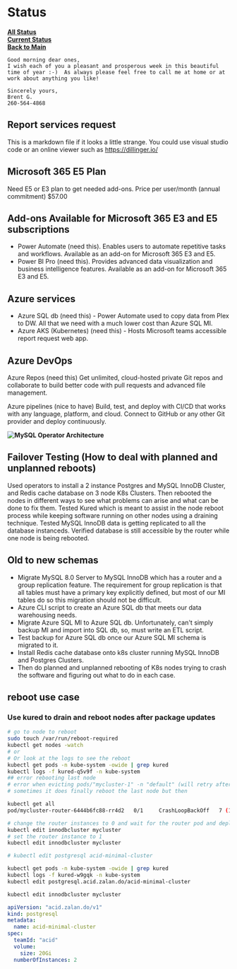 # Status

**[All Status](../status_list.md)**\
**[Current Status](../current_status.md)**\
**[Back to Main](../../../../README.md)**

```text
Good morning dear ones,
I wish each of you a pleasant and prosperous week in this beautiful time of year :-)  As always please feel free to call me at home or at work about anything you like!  

Sincerely yours,
Brent G.
260-564-4868
```

## Report services request

This is a markdown file if it looks a little strange. You could use visual studio code or an online viewer such as <https://dillinger.io/>

## Microsoft 365 E5 Plan

Need E5 or E3 plan to get needed add-ons.
Price per user/month (annual commitment) $57.00

## Add-ons Available for Microsoft 365 E3 and E5 subscriptions

- Power Automate (need this). Enables users to automate repetitive tasks and workflows. Available as an add-on for Microsoft 365 E3 and E5.
- Power BI Pro (need this). Provides advanced data visualization and business intelligence features. Available as an add-on for Microsoft 365 E3 and E5.

## Azure services

- Azure SQL db (need this) - Power Automate used to copy data from Plex to DW.  All that we need with a much lower cost than Azure SQL MI.  
- Azure AKS (Kubernetes) (need this) - Hosts Microsoft teams accessible report request web app.

## Azure DevOps

Azure Repos (need this)
Get unlimited, cloud-hosted private Git repos and collaborate to build better code with pull requests and advanced file management.

Azure pipelines (nice to have)
Build, test, and deploy with CI/CD that works with any language, platform, and cloud. Connect to GitHub or any other Git provider and deploy continuously.

**![MySQL Operator Architecture](https://dev.mysql.com/doc/mysql-operator/en/images/mysql-operator-architecture.png)**

## Failover Testing (How to deal with planned and unplanned reboots)

Used operators to install a 2 instance Postgres and MySQL InnoDB Cluster, and Redis cache database on 3 node K8s Clusters. Then rebooted the nodes in different ways to see what problems can arise and what can be done to fix them. Tested Kured which is meant to assist in the node reboot process while keeping software running on other nodes using a draining technique. Tested MySQL InnoDB data is getting replicated to all the database instanceds. Verified database is still accessible by the router while one node is being rebooted.

## Old to new schemas

- Migrate MySQL 8.0 Server to MySQL InnoDB which has a router and a group replication feature.  The requirement for group replication is that all tables must have a primary key explicitly defined, but most of our MI tables do so this migration should not be difficult.
- Azure CLI script to create an Azure SQL db that meets our data warehousing needs.
- Migrate Azure SQL MI to Azure SQL db. Unfortunately, can't simply backup MI and import into SQL db, so, must write an ETL script.
- Test backup for Azure SQL db once our Azure SQL MI schema is migrated to it.
- Install Redis cache database onto k8s cluster running MySQL InnoDB and Postgres Clusters.  
- Then do planned and unplanned rebooting of K8s nodes trying to crash the software and figuring out what to do in each case.

## reboot use case

### Use kured to drain and reboot nodes after package updates

```bash
# go to node to reboot
sudo touch /var/run/reboot-required
kubectl get nodes -watch
# or
# Or look at the logs to see the reboot
kubectl get pods -n kube-system -owide | grep kured
kubectl logs -f kured-q5v9f -n kube-system
## error rebooting last node
# error when evicting pods/"mycluster-1" -n "default" (will retry after 5s): Cannot evict pod as it would violate the pod's disruption budget.
# sometimes it does finally reboot the last node but then

kubectl get all
pod/mycluster-router-6444b6fc88-rr4d2   0/1     CrashLoopBackOff   7 (110s ago)   13m

# change the router instances to 0 and wait for the router pod and deployment to be removed
kubectl edit innodbcluster mycluster
# set the router instance to 1
kubectl edit innodbcluster mycluster

# kubectl edit postgresql acid-minimal-cluster

kubectl get pods -n kube-system -owide | grep kured
kubectl logs -f kured-w9gqk -n kube-system
kubectl edit postgresql.acid.zalan.do/acid-minimal-cluster

kubectl edit innodbcluster mycluster

```

```yaml
apiVersion: "acid.zalan.do/v1"
kind: postgresql
metadata:
  name: acid-minimal-cluster
spec:
  teamId: "acid"
  volume:
    size: 20Gi
  numberOfInstances: 2
```
